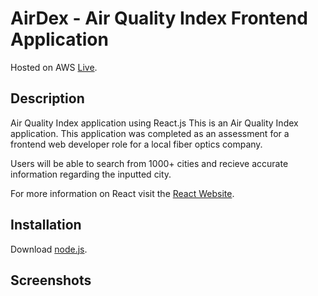 # AirDex - Air Quality Index Frontend Application 


Hosted on AWS [Live](https://github.com/facebook/create-react-app).

## Description

Air Quality Index application using React.js
This is an Air Quality Index application. This application was completed as an assessment for a frontend web developer
role for a local fiber optics company.

Users will be able to search from 1000+ cities and recieve accurate information regarding the inputted city.

For more information on React visit the [React Website](https://reactjs.org/).

## Installation 

Download [node.js](https://nodejs.org/en/).

## Screenshots 




